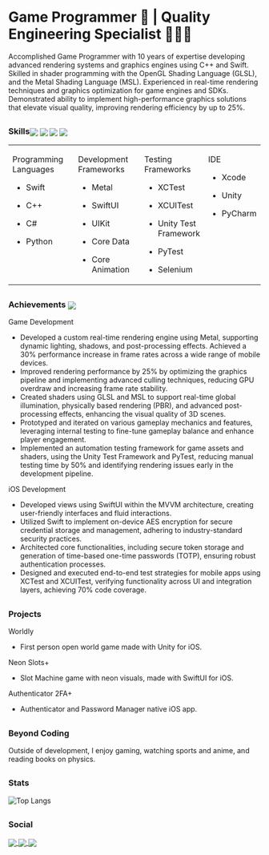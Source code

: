 <h1 align="left"> Game Programmer 📱 |  Quality Engineering Specialist 👨🏽‍💻 </h1>

Accomplished Game Programmer with 10 years of expertise developing advanced rendering systems and graphics engines using C++ and Swift. Skilled in shader programming with the OpenGL Shading Language (GLSL), and the Metal Shading Language (MSL). Experienced in real-time rendering techniques and graphics optimization for game engines and SDKs. Demonstrated ability to implement high-performance graphics solutions that elevate visual quality, improving rendering efficiency by up to 25%.

## <h3 align="left">Skills<img align="center" src="https://img.icons8.com/color/50/swift.png"/> <img align="center" src="https://img.icons8.com/color/50/selenium-test-automation.png"/> <img align="center" src="https://img.icons8.com/color/50/circleci.png"/> <img align="center" src="https://img.icons8.com/color/50/xcode.png"/>  </h3>

<table style="table-layout: fixed; width: 100%;">
  <tr>
    <td valign="top" width="40%">

Programming Languages
- Swift
- C++
- C#
- Python

    </td>
    <td valign="top" width="40%">

Development Frameworks
- Metal
- SwiftUI
- UIKit
- Core Data
- Core Animation

    </td>
    <td valign="top" width="40%">

Testing Frameworks
- XCTest
- XCUITest
- Unity Test Framework
- PyTest
- Selenium

    </td>
    <td valign="top" width="40%">
    
IDE
- Xcode
- Unity
- PyCharm

    </td>
  </tr>
</table>


## <h3 align="left">Achievements <img align="center" src="https://img.icons8.com/color/48/trophy.png"/></h3>
Game Development
- Developed a custom real-time rendering engine using Metal, supporting dynamic lighting, shadows, and post-processing effects. Achieved a 30% performance increase in frame rates across a wide range of mobile devices.
- Improved rendering performance by 25% by optimizing the graphics pipeline and implementing advanced culling techniques, reducing GPU overdraw and increasing frame rate stability.
- Created shaders using GLSL and MSL to support real-time global illumination, physically based rendering (PBR), and advanced post-processing effects, enhancing the visual quality of 3D scenes.
- Prototyped and iterated on various gameplay mechanics and features, leveraging internal testing to fine-tune gameplay balance and enhance player engagement.
- Implemented an automation testing framework for game assets and shaders, using the Unity Test Framework and PyTest, reducing manual testing time by 50% and identifying rendering issues early in the development pipeline.


iOS Development
- Developed views using SwiftUI within the MVVM architecture, creating user-friendly interfaces and fluid interactions.
- Utilized Swift to implement on-device AES encryption for secure credential storage and management, adhering to industry-standard security practices.
- Architected core functionalities, including secure token storage and generation of time-based one-time passwords (TOTP), ensuring robust authentication processes.
- Designed and executed end-to-end test strategies for mobile apps using XCTest and XCUITest, verifying functionality across UI and integration layers, achieving 70% code coverage.

## <h3 align="left">Projects</h3>

Worldly
- First person open world game made with Unity for iOS.

Neon Slots+
- Slot Machine game with neon visuals, made with SwiftUI for iOS.


Authenticator 2FA+
- Authenticator and Password Manager native iOS app.

## <h3 align="left">Beyond Coding</h3>

Outside of development, I enjoy gaming, watching sports and anime, and reading books on physics.

## <h3 align="left">Stats</h3>

![Top Langs](https://github-readme-stats.vercel.app/api/top-langs/?username=KelCodesStuff&theme=gotham)

## <h3 align="left">Social</h3>

<p align="left">
  <a href="https://linkedin.com/in/kelcodes" > <img align="center" src="https://img.icons8.com/color/50/linkedin.png"/> </a>
  <a href="https://twitter.com/isequaltokel" > <img align="center" src="https://img.icons8.com/color/50/twitter.png"/> </a>
  <a href="https://twitch.com/kelcodes" > <img align="center" src="https://img.icons8.com/color/50/twitch.png"/> </a>
</p>
